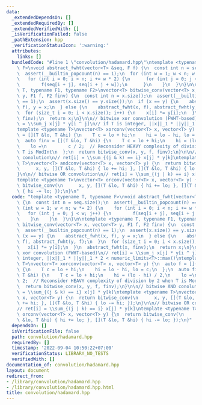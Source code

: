 ```yaml
---
data:
  _extendedDependsOn: []
  _extendedRequiredBy: []
  _extendedVerifiedWith: []
  _isVerificationFailed: false
  _pathExtension: hpp
  _verificationStatusIcon: ':warning:'
  attributes:
    links: []
  bundledCode: "#line 1 \"convolution/hadamard.hpp\"\ntemplate <typename T, typename\
    \ F>\nvoid abstract_fwht(vector<T> &seq, F f) {\n  const int n = seq.size();\n\
    \  assert(__builtin_popcount(n) == 1);\n  for (int w = 1; w < n; w *= 2) {\n \
    \   for (int i = 0; i < n; i += w * 2) {\n      for (int j = 0; j < w; j++) {\n\
    \        f(seq[i + j], seq[i + j + w]);\n      }\n    }\n  }\n}\n\ntemplate <typename\
    \ T, typename F1, typename F2>\nvector<T> bitwise_conv(vector<T> x, vector<T>\
    \ y, F1 f, F2 finv) {\n  const int n = x.size();\n  assert(__builtin_popcount(n)\
    \ == 1);\n  assert(x.size() == y.size());\n  if (x == y) {\n    abstract_fwht(x,\
    \ f), y = x;\n  } else {\n    abstract_fwht(x, f), abstract_fwht(y, f);\n  }\n\
    \  for (size_t i = 0; i < x.size(); i++) {\n    x[i] *= y[i];\n  }\n  abstract_fwht(x,\
    \ finv);\n  return x;\n}\n\n// bitwise xor convolution (FWHT-based)\n// ret[i]\
    \ = \\sum_j x[j] * y[i ^ j]\n// if T is integer, ||x||_1 * ||y||_1 * 2 < numeric_limits<T>::max()\n\
    template <typename T>\nvector<T> xorconv(vector<T> x, vector<T> y) {\n  auto f\
    \ = [](T &lo, T &hi) {\n    T c = lo + hi;\n    hi = lo - hi, lo = c;\n  };\n\
    \  auto finv = [](T &lo, T &hi) {\n    T c = lo + hi;\n    hi = (lo - hi) / 2,\n\
    \    lo =\n        c / 2;  // Reconsider HEAVY complexity of division by 2 when\
    \ T is ModInt\n  };\n  return bitwise_conv(x, y, f, finv);\n}\n\n// bitwise AND\
    \ conolution\n// ret[i] = \\sum_{(j & k) == i} x[j] * y[k]\ntemplate <typename\
    \ T>\nvector<T> andconv(vector<T> x, vector<T> y) {\n  return bitwise_conv(\n\
    \      x, y, [](T &lo, T &hi) { lo += hi; }, [](T &lo, T &hi) { lo -= hi; });\n\
    }\n\n// bitwise OR convolution\n// ret[i] = \\sum_{(j | k) == i} x[j] * y[k]\n\
    template <typename T>\nvector<T> orconv(vector<T> x, vector<T> y) {\n  return\
    \ bitwise_conv(\n      x, y, [](T &lo, T &hi) { hi += lo; }, [](T &lo, T &hi)\
    \ { hi -= lo; });\n}\n"
  code: "template <typename T, typename F>\nvoid abstract_fwht(vector<T> &seq, F f)\
    \ {\n  const int n = seq.size();\n  assert(__builtin_popcount(n) == 1);\n  for\
    \ (int w = 1; w < n; w *= 2) {\n    for (int i = 0; i < n; i += w * 2) {\n   \
    \   for (int j = 0; j < w; j++) {\n        f(seq[i + j], seq[i + j + w]);\n  \
    \    }\n    }\n  }\n}\n\ntemplate <typename T, typename F1, typename F2>\nvector<T>\
    \ bitwise_conv(vector<T> x, vector<T> y, F1 f, F2 finv) {\n  const int n = x.size();\n\
    \  assert(__builtin_popcount(n) == 1);\n  assert(x.size() == y.size());\n  if\
    \ (x == y) {\n    abstract_fwht(x, f), y = x;\n  } else {\n    abstract_fwht(x,\
    \ f), abstract_fwht(y, f);\n  }\n  for (size_t i = 0; i < x.size(); i++) {\n \
    \   x[i] *= y[i];\n  }\n  abstract_fwht(x, finv);\n  return x;\n}\n\n// bitwise\
    \ xor convolution (FWHT-based)\n// ret[i] = \\sum_j x[j] * y[i ^ j]\n// if T is\
    \ integer, ||x||_1 * ||y||_1 * 2 < numeric_limits<T>::max()\ntemplate <typename\
    \ T>\nvector<T> xorconv(vector<T> x, vector<T> y) {\n  auto f = [](T &lo, T &hi)\
    \ {\n    T c = lo + hi;\n    hi = lo - hi, lo = c;\n  };\n  auto finv = [](T &lo,\
    \ T &hi) {\n    T c = lo + hi;\n    hi = (lo - hi) / 2,\n    lo =\n        c /\
    \ 2;  // Reconsider HEAVY complexity of division by 2 when T is ModInt\n  };\n\
    \  return bitwise_conv(x, y, f, finv);\n}\n\n// bitwise AND conolution\n// ret[i]\
    \ = \\sum_{(j & k) == i} x[j] * y[k]\ntemplate <typename T>\nvector<T> andconv(vector<T>\
    \ x, vector<T> y) {\n  return bitwise_conv(\n      x, y, [](T &lo, T &hi) { lo\
    \ += hi; }, [](T &lo, T &hi) { lo -= hi; });\n}\n\n// bitwise OR convolution\n\
    // ret[i] = \\sum_{(j | k) == i} x[j] * y[k]\ntemplate <typename T>\nvector<T>\
    \ orconv(vector<T> x, vector<T> y) {\n  return bitwise_conv(\n      x, y, [](T\
    \ &lo, T &hi) { hi += lo; }, [](T &lo, T &hi) { hi -= lo; });\n}"
  dependsOn: []
  isVerificationFile: false
  path: convolution/hadamard.hpp
  requiredBy: []
  timestamp: '2022-09-04 10:50:22+07:00'
  verificationStatus: LIBRARY_NO_TESTS
  verifiedWith: []
documentation_of: convolution/hadamard.hpp
layout: document
redirect_from:
- /library/convolution/hadamard.hpp
- /library/convolution/hadamard.hpp.html
title: convolution/hadamard.hpp
---
```

